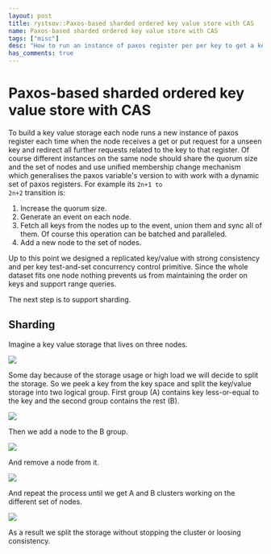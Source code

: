 ```yaml
---
layout: post
title: rystsov::Paxos-based sharded ordered key value store with CAS
name: Paxos-based sharded ordered key value store with CAS
tags: ["misc"]
desc: "How to run an instance of paxos register per per key to get a key value storage and shard it on the fly without loosing consistency"
has_comments: true
---
```


<h1>Paxos-based sharded ordered key value store with CAS</h1>

To build a key value storage each node runs a new instance of paxos register each time when the node receives a get or put request for a unseen key and redirect all further requests related to the key to that register. Of course different instances on the same node should share the quorum size and the set of nodes and use unified membership change mechanism which generalises the paxos variable's version to with work with a dynamic set of paxos registers. For example its <code>2n+1 to 2n+2</code> transition is:
1. Increase the quorum size.
2. Generate an event on each node.
3. Fetch all keys from the nodes up to the event, union them and sync all of them. Of course this operation can be batched and paralleled.
4. Add a new node to the set of nodes.

Up to this point we designed a replicated key/value with strong consistency and per key test-and-set concurrency control primitive. Since the whole dataset fits one node nothing prevents us from maintaining the order on keys and support range queries.

The next step is to support sharding.

<h2>Sharding</h2>

Imagine a key value storage that lives on three nodes.

<div><img src="{{ site.url }}/images/sharded-paxos-1.png"/></div>

Some day because of the storage usage or high load we will decide to split the storage. So we peek a key from the key space and split the key/value storage into two logical group. First group (A) contains key less-or-equal to the key and the second group contains the rest (B).

<div><img src="{{ site.url }}/images/sharded-paxos-2.png" /></div>

Then we add a node to the B group.

<div><img src="{{ site.url }}/images/sharded-paxos-3.png" /></div>

And remove a node from it.

<div><img src="{{ site.url }}/images/sharded-paxos-4.png" /></div>

And repeat the process until we get A and B clusters working on the different set of nodes.

<div><img src="{{ site.url }}/images/sharded-paxos-5.png" /></div>

As a result we split the storage without stopping the cluster or loosing consistency.
